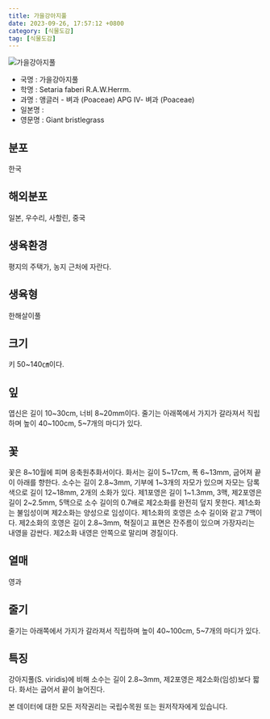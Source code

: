 ```yaml
---
title: 가을강아지풀
date: 2023-09-26, 17:57:12 +0800
category: [식물도감]
tag: [식물도감]
---
```




![가을강아지풀](http://www.nature.go.kr/fileUpload/plants/basic/Gramineae/Setaria/23010/23010_1_th2.jpg)
- 국명 : 가을강아지풀
- 학명 : Setaria faberi R.A.W.Herrm.
- 과명 : 앵글러 - 벼과 (Poaceae) APG Ⅳ- 벼과 (Poaceae)
- 일본명 : 
- 영문명 : Giant bristlegrass


## 분포
한국
## 해외분포
일본, 우수리, 사할린, 중국
## 생육환경
평지의 주택가, 농지 근처에 자란다.
## 생육형
한해살이풀
## 크기
키 50~140㎝이다.
## 잎
엽신은 길이 10~30cm, 너비 8~20mm이다. 줄기는 아래쪽에서 가지가 갈라져서 직립하며 높이 40~100cm, 5~7개의 마디가 있다.
## 꽃
꽃은 8~10월에 피며 응축원추화서이다. 화서는 길이 5~17cm, 폭 6~13mm, 굽어져 끝이 아래를 향한다. 소수는 길이 2.8~3mm, 기부에 1~3개의 자모가 있으며 자모는 담록색으로 길이 12~18mm, 2개의 소화가 있다. 제1포영은 길이 1~1.3mm, 3맥, 제2포영은 길이 2~2.5mm, 5맥으로 소수 길이의 0.7배로 제2소화를 완전히 덮지 못한다. 제1소화는 불임성이며 제2소화는 양성으로 임성이다. 제1소화의 호영은 소수 길이와 같고 7맥이다. 제2소화의 호영은 길이 2.8~3mm, 혁질이고 표면은 잔주름이 있으며 가장자리는 내영을 감싼다. 제2소화 내영은 안쪽으로 말리며 경질이다.
## 열매
영과
## 줄기
줄기는 아래쪽에서 가지가 갈라져서 직립하며 높이 40~100cm, 5~7개의 마디가 있다.
## 특징
강아지풀(S. viridis)에 비해 소수는 길이 2.8~3mm, 제2포영은 제2소화(임성)보다 짧다. 화서는 굽어서 끝이 늘어진다.






본 데이터에 대한 모든 저작권리는 국립수목원 또는 원저작자에게 있습니다.
